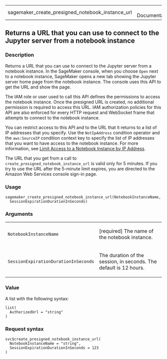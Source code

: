 <table style="width: 100%;">
<tbody>
<tr class="odd">
<td>sagemaker_create_presigned_notebook_instance_url</td>
<td style="text-align: right;">R Documentation</td>
</tr>
</tbody>
</table>

## Returns a URL that you can use to connect to the Jupyter server from a notebook instance

### Description

Returns a URL that you can use to connect to the Jupyter server from a
notebook instance. In the SageMaker console, when you choose `Open` next
to a notebook instance, SageMaker opens a new tab showing the Jupyter
server home page from the notebook instance. The console uses this API
to get the URL and show the page.

The IAM role or user used to call this API defines the permissions to
access the notebook instance. Once the presigned URL is created, no
additional permission is required to access this URL. IAM authorization
policies for this API are also enforced for every HTTP request and
WebSocket frame that attempts to connect to the notebook instance.

You can restrict access to this API and to the URL that it returns to a
list of IP addresses that you specify. Use the `NotIpAddress` condition
operator and the `aws:SourceIP` condition context key to specify the
list of IP addresses that you want to have access to the notebook
instance. For more information, see [Limit Access to a Notebook Instance
by IP
Address](https://docs.aws.amazon.com/sagemaker/latest/dg/security_iam_id-based-policy-examples.html#nbi-ip-filter).

The URL that you get from a call to
`create_presigned_notebook_instance_url` is valid only for 5 minutes. If
you try to use the URL after the 5-minute limit expires, you are
directed to the Amazon Web Services console sign-in page.

### Usage

    sagemaker_create_presigned_notebook_instance_url(NotebookInstanceName,
      SessionExpirationDurationInSeconds)

### Arguments

<table>
<colgroup>
<col style="width: 35%" />
<col style="width: 65%" />
</colgroup>
<tbody>
<tr class="odd">
<td><code
id="sagemaker_create_presigned_notebook_instance_url_:_NotebookInstanceName">NotebookInstanceName</code></td>
<td><p>[required] The name of the notebook instance.</p></td>
</tr>
<tr class="even">
<td><code
id="sagemaker_create_presigned_notebook_instance_url_:_SessionExpirationDurationInSeconds">SessionExpirationDurationInSeconds</code></td>
<td><p>The duration of the session, in seconds. The default is 12
hours.</p></td>
</tr>
</tbody>
</table>

### Value

A list with the following syntax:

    list(
      AuthorizedUrl = "string"
    )

### Request syntax

    svc$create_presigned_notebook_instance_url(
      NotebookInstanceName = "string",
      SessionExpirationDurationInSeconds = 123
    )
